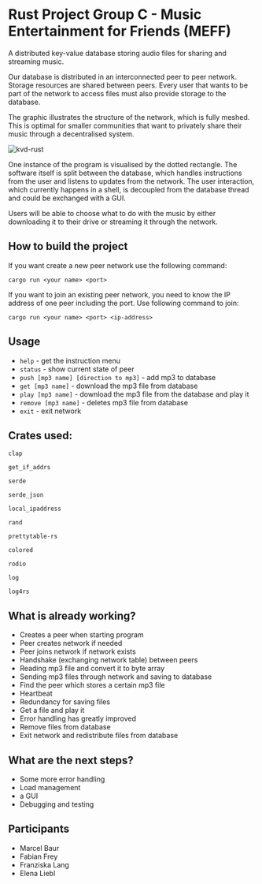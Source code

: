 # Rust Project Group C - Music Entertainment for Friends (MEFF)

A distributed key-value database storing audio files for sharing and streaming music.



Our database is distributed in an interconnected peer to peer network. Storage resources are shared between peers. Every user that
wants to be part of the network to access files must also provide storage to the database.

The graphic illustrates the structure of the network, which is fully meshed.
This is optimal for smaller communities that want to privately share their music through a decentralised system.

![kvd-rust](https://user-images.githubusercontent.com/12140441/72470038-8f9f3880-37e0-11ea-8175-ed0e9f52fc50.png)

One instance of the program is visualised by the dotted rectangle. The software itself is split between the database, which handles instructions from the
user and listens to updates from the network. The user interaction, which currently happens in a shell,
is decoupled from the database thread and could be exchanged with a GUI.

Users will be able to choose what to do with the music by either downloading it to their drive or streaming it through the network.


## How to build the project

If you want create a new peer network use the following command:

`cargo run <your name> <port>`

If you want to join an existing peer network, you need to know the IP address of one peer including the port.
Use following command to join:

`cargo run <your name> <port> <ip-address>`

## Usage
- `help` - get the instruction menu
- `status` - show current state of peer
- `push [mp3 name] [direction to mp3]` - add mp3 to database
- `get [mp3 name]` - download the mp3 file from database
- `play [mp3 name]` - download the mp3 file from the database and play it
- `remove [mp3 name]` - deletes mp3 file from database
- `exit` - exit network

## Crates used:

    clap
    
    get_if_addrs
    
    serde
    
    serde_json
    
    local_ipaddress
    
    rand
    
    prettytable-rs
    
    colored
    
    rodio
    
    log
    
    log4rs

## What is already working?
- Creates a peer when starting program
- Peer creates network if needed
- Peer joins network if network exists
- Handshake (exchanging network table) between peers
- Reading mp3 file and convert it to byte array
- Sending mp3 files through network and saving to database
- Find the peer which stores a certain mp3 file
- Heartbeat
- Redundancy for saving files
- Get a file and play it
- Error handling has greatly improved
- Remove files from database
- Exit network and redistribute files from database

## What are the next steps?
- Some more error handling
- Load management
- a GUI
- Debugging and testing

## Participants
- Marcel Baur
- Fabian Frey
- Franziska Lang
- Elena Liebl

